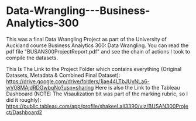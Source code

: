 # Data-Wrangling---Business-Analytics-300

This was a final Data Wrangling Project as part of the University of Auckland course Business Analytics 300: Data Wrangling. You can read the pdf file "BUSAN300ProjectReport.pdf" and see the chain of actions I took to compile the datasets.

This Is The Link to the Project Folder which contains everything (Original Datasets, Metadata & Combined Final Dataset): https://drive.google.com/drive/folders/1jae44LTbJUyNLa6-wV08MAjdRDGwbqNo?usp=sharing
Here is also the Link to the Tableau Dashboard (NOTE: The Visaulization bit was part of the marking rubric, so I did it roughly): https://public.tableau.com/app/profile/shakeel.ali3390/viz/BUSAN300Project/Dashboard2

